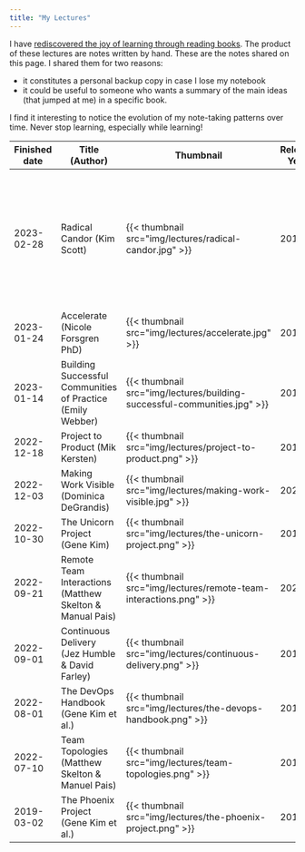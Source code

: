 ```yaml
---
title: "My Lectures"
---
```


I have [rediscovered the joy of learning through reading
books](/posts/2022/08/overcoming-learning-anxiety/). The product of
these lectures are notes written by hand. These are the notes shared on
this page. I shared them for two reasons:

- it constitutes a personal backup copy in case I lose my notebook
- it could be useful to someone who wants a summary of the main ideas
  (that jumped at me) in a specific book.

I find it interesting to notice the evolution of my note-taking patterns
over time. Never stop learning, especially while learning!


| Finished date | Title (Author) | Thumbnail | Release Year | My Notes | My rating |
| ---- | ---- |--------- | ----- | ------ | ----- |
| 2023-02-28 | Radical Candor (Kim Scott) | {{< thumbnail src="img/lectures/radical-candor.jpg" >}}| 2019 | [Link](/lectures/radical-candor.pdf)| 5 / 5 -- Essential reading for anyone who has to interact with a manager or employees on a daily basis! |
| 2023-01-24 | Accelerate (Nicole Forsgren PhD) | {{< thumbnail src="img/lectures/accelerate.jpg" >}}| 2018 | [Link](/lectures/accelerate.pdf)| 4 / 5 |
| 2023-01-14 | Building Successful Communities of Practice (Emily Webber) | {{< thumbnail src="img/lectures/building-successful-communities.jpg" >}}| 2016 | [Link](/lectures/building-successful-communities.pdf) | 4 / 5 |
| 2022-12-18 | Project to Product (Mik Kersten) | {{< thumbnail src="img/lectures/project-to-product.png" >}}| 2018 | [Link](/lectures/project-to-product.pdf) | 4.5 / 5 |
| 2022-12-03 | Making Work Visible (Dominica DeGrandis) | {{< thumbnail src="img/lectures/making-work-visible.jpg" >}}| 2022 | [Link](/lectures/making-work-visible.pdf) | 4.5 / 5 |
| 2022-10-30 | The Unicorn Project (Gene Kim) | {{< thumbnail src="img/lectures/the-unicorn-project.png" >}}| 2019 | [Link](/lectures/the-unicorn-project.pdf) | 3.5 / 5 |
| 2022-09-21 | Remote Team Interactions (Matthew Skelton & Manual Pais)| {{< thumbnail src="img/lectures/remote-team-interactions.png" >}}| 2022 | [Link](/lectures/remote-team-interactions.pdf) | 4 / 5 |
| 2022-09-01 | Continuous Delivery (Jez Humble & David Farley)| {{< thumbnail src="img/lectures/continuous-delivery.png" >}}| 2010 | [Link](/lectures/continuous-delivery.pdf) | 3.5 / 5 |
| 2022-08-01 | The DevOps Handbook (Gene Kim et al.)| {{< thumbnail src="img/lectures/the-devops-handbook.png" >}}| 2016 | [Link](/lectures/the-devops-handbook.pdf) | 5 / 5 |
| 2022-07-10 | Team Topologies (Matthew Skelton & Manuel Pais)| {{< thumbnail src="img/lectures/team-topologies.png" >}}| 2019 | [Link](/lectures/team-topologies.pdf) | 4 / 5 |
| 2019-03-02 | The Phoenix Project (Gene Kim et al.)| {{< thumbnail src="img/lectures/the-phoenix-project.png" >}}| 2019 | n/a | 5 / 5 |
